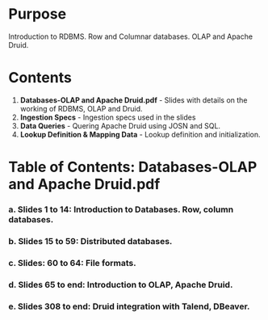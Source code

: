 # Purpose
Introduction to RDBMS. Row and Columnar databases. OLAP and Apache Druid.

# Contents
1. **Databases-OLAP and Apache Druid.pdf** - Slides with details on the working of RDBMS, OLAP and Druid.
2. **Ingestion Specs** - Ingestion specs used in the slides
3. **Data Queries** - Quering Apache Druid using JOSN and SQL.
4. **Lookup Definition & Mapping Data** - Lookup definition and initialization.

# Table of Contents: Databases-OLAP and Apache Druid.pdf
### a. Slides 1 to 14: **Introduction to Databases. Row, column databases.**
### b. Slides 15 to 59: **Distributed databases.**
### c. Slides: 60 to 64: **File formats.**
### d. Slides 65 to end: **Introduction to OLAP, Apache Druid.**
### e. Slides 308 to end: **Druid integration with Talend, DBeaver.**


